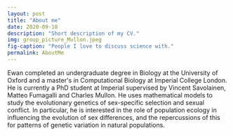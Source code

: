 ```yaml
---
layout: post
title: "About me"
date: 2020-09-10
description: "Short description of my CV."
img: group_picture_Mullon.jpeg 
fig-caption: "People I love to discuss science with."
permalink: AboutMe
---
```


Ewan completed an undergraduate degree in Biology at the University of Oxford and a master's in Computational Biology at Imperial College London. He is currently a PhD student at Imperial supervised by Vincent Savolainen, Matteo Fumagalli and Charles Mullon. He uses mathematical models to study the evolutionary genetics of sex-specific selection and sexual conflict. In particular, he is interested in the role of population ecology in influencing the evolution of sex differences, and the repercussions of this for patterns of genetic variation in natural populations.

